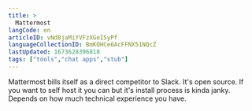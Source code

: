 ```yaml
---
title: >
  Mattermost
langCode: en
articleID: vNd8jaMiYVFzXGeI5yPf
languageCollectionID: BmKOHCe6AcFFNX51NQcZ
lastUpdated: 1673628396818
tags: ["tools","chat apps","stub"]
---
```


Mattermost bills itself as a direct competitor to Slack. It's open source. If you want to self host it you can but it's install process is kinda janky. Depends on how much technical experience you have.